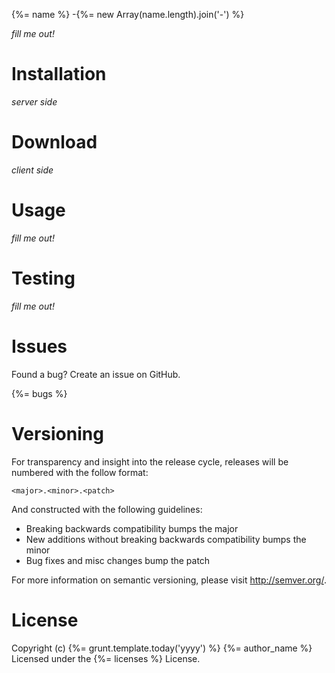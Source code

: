 {%= name %}
-{%= new Array(name.length).join('-') %}

*fill me out!*

Installation
============

*server side*

Download
========

*client side*

Usage
=====

*fill me out!*

Testing
=======

*fill me out!*

Issues
======

Found a bug? Create an issue on GitHub.

{%= bugs %}

Versioning
==========

For transparency and insight into the release cycle, releases will be numbered with the follow format:

`<major>.<minor>.<patch>`

And constructed with the following guidelines:

* Breaking backwards compatibility bumps the major
* New additions without breaking backwards compatibility bumps the minor
* Bug fixes and misc changes bump the patch

For more information on semantic versioning, please visit http://semver.org/.

License
=======

Copyright (c) {%= grunt.template.today('yyyy') %} {%= author_name %}
Licensed under the {%= licenses %} License.
